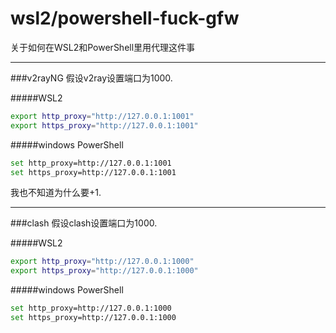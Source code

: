 # wsl2/powershell-fuck-gfw
关于如何在WSL2和PowerShell里用代理这件事

---
###v2rayNG
假设v2ray设置端口为1000.

#####WSL2
```sh
export http_proxy="http://127.0.0.1:1001"
export https_proxy="http://127.0.0.1:1001"
```

#####windows PowerShell
```sh
set http_proxy=http://127.0.0.1:1001
set https_proxy=http://127.0.0.1:1001
```

我也不知道为什么要+1.

---
###clash
假设clash设置端口为1000.

#####WSL2
```sh
export http_proxy="http://127.0.0.1:1000"
export https_proxy="http://127.0.0.1:1000"
```

#####windows PowerShell
```sh
set http_proxy=http://127.0.0.1:1000
set https_proxy=http://127.0.0.1:1000
```
